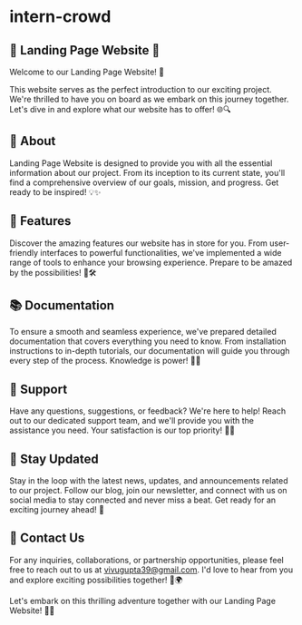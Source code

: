# intern-crowd
## 🚀 Landing Page Website 🌟
Welcome to our Landing Page Website! 🎉

This website serves as the perfect introduction to our exciting project. We're thrilled to have you on board as we embark on this journey together. Let's dive in and explore what our website has to offer! 🌐🔍

## 📖 About
Landing Page Website is designed to provide you with all the essential information about our project. From its inception to its current state, you'll find a comprehensive overview of our goals, mission, and progress. Get ready to be inspired! 💡✨

## 💼 Features
Discover the amazing features our website has in store for you. From user-friendly interfaces to powerful functionalities, we've implemented a wide range of tools to enhance your browsing experience. Prepare to be amazed by the possibilities! 🌈🛠️

## 📚 Documentation
To ensure a smooth and seamless experience, we've prepared detailed documentation that covers everything you need to know. From installation instructions to in-depth tutorials, our documentation will guide you through every step of the process. Knowledge is power! 💪📝

## 💬 Support
Have any questions, suggestions, or feedback? We're here to help! Reach out to our dedicated support team, and we'll provide you with the assistance you need. Your satisfaction is our top priority! 🤝🆘

## 📢 Stay Updated
Stay in the loop with the latest news, updates, and announcements related to our project. Follow our blog, join our newsletter, and connect with us on social media to stay connected and never miss a beat. Get ready for an exciting journey ahead! 📰

## 📧 Contact Us
For any inquiries, collaborations, or partnership opportunities, please feel free to reach out to us at vivugupta39@gmail.com. I'd love to hear from you and explore exciting possibilities together! 💌🌍

Let's embark on this thrilling adventure together with our Landing Page Website! 🚀✨
